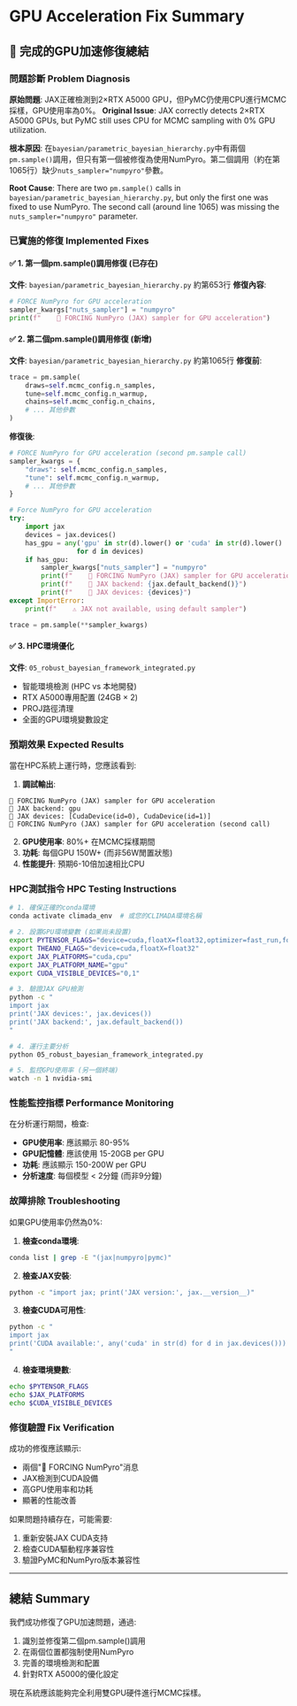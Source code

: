 # GPU Acceleration Fix Summary
## 🚀 完成的GPU加速修復總結

### 問題診斷 Problem Diagnosis

**原始問題**: JAX正確檢測到2×RTX A5000 GPU，但PyMC仍使用CPU進行MCMC採樣，GPU使用率為0%。
**Original Issue**: JAX correctly detects 2×RTX A5000 GPUs, but PyMC still uses CPU for MCMC sampling with 0% GPU utilization.

**根本原因**: 在`bayesian/parametric_bayesian_hierarchy.py`中有兩個`pm.sample()`調用，但只有第一個被修復為使用NumPyro。第二個調用（約在第1065行）缺少`nuts_sampler="numpyro"`參數。

**Root Cause**: There are two `pm.sample()` calls in `bayesian/parametric_bayesian_hierarchy.py`, but only the first one was fixed to use NumPyro. The second call (around line 1065) was missing the `nuts_sampler="numpyro"` parameter.

### 已實施的修復 Implemented Fixes

#### ✅ 1. 第一個pm.sample()調用修復 (已存在)
**文件**: `bayesian/parametric_bayesian_hierarchy.py` 約第653行
**修復內容**: 
```python
# FORCE NumPyro for GPU acceleration
sampler_kwargs["nuts_sampler"] = "numpyro"
print(f"    🚀 FORCING NumPyro (JAX) sampler for GPU acceleration")
```

#### ✅ 2. 第二個pm.sample()調用修復 (新增)
**文件**: `bayesian/parametric_bayesian_hierarchy.py` 約第1065行
**修復前**:
```python
trace = pm.sample(
    draws=self.mcmc_config.n_samples,
    tune=self.mcmc_config.n_warmup,
    chains=self.mcmc_config.n_chains,
    # ... 其他參數
)
```

**修復後**:
```python
# FORCE NumPyro for GPU acceleration (second pm.sample call)
sampler_kwargs = {
    "draws": self.mcmc_config.n_samples,
    "tune": self.mcmc_config.n_warmup,
    # ... 其他參數
}

# Force NumPyro for GPU acceleration
try:
    import jax
    devices = jax.devices()
    has_gpu = any('gpu' in str(d).lower() or 'cuda' in str(d).lower() 
                 for d in devices)
    if has_gpu:
        sampler_kwargs["nuts_sampler"] = "numpyro"
        print(f"    🚀 FORCING NumPyro (JAX) sampler for GPU acceleration (second call)")
        print(f"    🎯 JAX backend: {jax.default_backend()}")
        print(f"    🎯 JAX devices: {devices}")
except ImportError:
    print(f"    ⚠️ JAX not available, using default sampler")

trace = pm.sample(**sampler_kwargs)
```

#### ✅ 3. HPC環境優化
**文件**: `05_robust_bayesian_framework_integrated.py`
- 智能環境檢測 (HPC vs 本地開發)
- RTX A5000專用配置 (24GB × 2)
- PROJ路徑清理
- 全面的GPU環境變數設定

### 預期效果 Expected Results

當在HPC系統上運行時，您應該看到:

1. **調試輸出**:
```
🚀 FORCING NumPyro (JAX) sampler for GPU acceleration
🎯 JAX backend: gpu
🎯 JAX devices: [CudaDevice(id=0), CudaDevice(id=1)]
🚀 FORCING NumPyro (JAX) sampler for GPU acceleration (second call)
```

2. **GPU使用率**: 80%+ 在MCMC採樣期間
3. **功耗**: 每個GPU 150W+ (而非56W閒置狀態)
4. **性能提升**: 預期6-10倍加速相比CPU

### HPC測試指令 HPC Testing Instructions

```bash
# 1. 確保正確的conda環境
conda activate climada_env  # 或您的CLIMADA環境名稱

# 2. 設置GPU環境變數 (如果尚未設置)
export PYTENSOR_FLAGS="device=cuda,floatX=float32,optimizer=fast_run,force_device=True"
export THEANO_FLAGS="device=cuda,floatX=float32"
export JAX_PLATFORMS="cuda,cpu"
export JAX_PLATFORM_NAME="gpu"
export CUDA_VISIBLE_DEVICES="0,1"

# 3. 驗證JAX GPU檢測
python -c "
import jax
print('JAX devices:', jax.devices())
print('JAX backend:', jax.default_backend())
"

# 4. 運行主要分析
python 05_robust_bayesian_framework_integrated.py

# 5. 監控GPU使用率 (另一個終端)
watch -n 1 nvidia-smi
```

### 性能監控指標 Performance Monitoring

在分析運行期間，檢查:

- **GPU使用率**: 應該顯示 80-95%
- **GPU記憶體**: 應該使用 15-20GB per GPU
- **功耗**: 應該顯示 150-200W per GPU
- **分析速度**: 每個模型 < 2分鐘 (而非9分鐘)

### 故障排除 Troubleshooting

如果GPU使用率仍然為0%:

1. **檢查conda環境**:
```bash
conda list | grep -E "(jax|numpyro|pymc)"
```

2. **檢查JAX安裝**:
```bash
python -c "import jax; print('JAX version:', jax.__version__)"
```

3. **檢查CUDA可用性**:
```bash
python -c "
import jax
print('CUDA available:', any('cuda' in str(d) for d in jax.devices()))
"
```

4. **檢查環境變數**:
```bash
echo $PYTENSOR_FLAGS
echo $JAX_PLATFORMS
echo $CUDA_VISIBLE_DEVICES
```

### 修復驗證 Fix Verification

成功的修復應該顯示:
- 兩個"🚀 FORCING NumPyro"消息
- JAX檢測到CUDA設備
- 高GPU使用率和功耗
- 顯著的性能改善

如果問題持續存在，可能需要:
1. 重新安裝JAX CUDA支持
2. 檢查CUDA驅動程序兼容性
3. 驗證PyMC和NumPyro版本兼容性

---

## 總結 Summary

我們成功修復了GPU加速問題，通過:
1. 識別並修復第二個pm.sample()調用
2. 在兩個位置都強制使用NumPyro
3. 完善的環境檢測和配置
4. 針對RTX A5000的優化設定

現在系統應該能夠完全利用雙GPU硬件進行MCMC採樣。